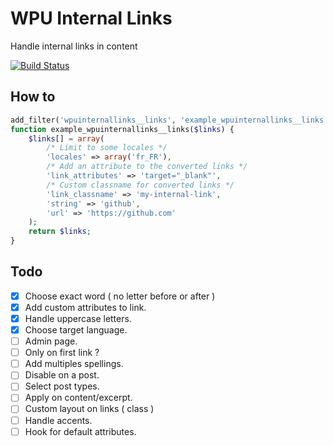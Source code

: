 # WPU Internal Links

Handle internal links in content

[![Build Status](https://travis-ci.org/WordPressUtilities/wpuinternallinks.svg?branch=master)](https://travis-ci.org/WordPressUtilities/wpuinternallinks)

## How to

```php
add_filter('wpuinternallinks__links', 'example_wpuinternallinks__links', 10, 1);
function example_wpuinternallinks__links($links) {
    $links[] = array(
        /* Limit to some locales */
        'locales' => array('fr_FR'),
        /* Add an attribute to the converted links */
        'link_attributes' => 'target="_blank"',
        /* Custom classname for converted links */
        'link_classname' => 'my-internal-link',
        'string' => 'github',
        'url' => 'https://github.com'
    );
    return $links;
}
```

## Todo

* [x] Choose exact word ( no letter before or after )
* [x] Add custom attributes to link.
* [x] Handle uppercase letters.
* [x] Choose target language.
* [ ] Admin page.
* [ ] Only on first link ?
* [ ] Add multiples spellings.
* [ ] Disable on a post.
* [ ] Select post types.
* [ ] Apply on content/excerpt.
* [ ] Custom layout on links ( class )
* [ ] Handle accents.
* [ ] Hook for default attributes.

